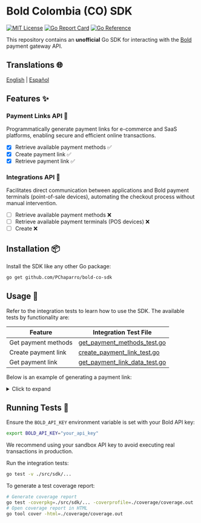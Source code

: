# Bold Colombia (CO) SDK

[![MIT License](https://img.shields.io/badge/License-MIT-green.svg)](https://choosealicense.com/licenses/mit/)
[![Go Report Card](https://goreportcard.com/badge/github.com/PChaparro/bold-co-sdk)](https://goreportcard.com/report/github.com/PChaparro/bold-co-sdk)
[![Go Reference](https://pkg.go.dev/badge/github.com/PChaparro/bold-co-sdk.svg)](https://pkg.go.dev/github.com/PChaparro/bold-co-sdk)

This repository contains an **unofficial** Go SDK for interacting with the [Bold](https://bold.co/) payment gateway API.

## Translations 🌐

[English](README.md) | [Español](docs/i18n/es/README.md)

## Features ✨

### Payment Links API 💸

Programmatically generate payment links for e-commerce and SaaS platforms, enabling secure and efficient online transactions.

- [x] Retrieve available payment methods ✅
- [x] Create payment link ✅
- [x] Retrieve payment link ✅

### Integrations API 🔌

Facilitates direct communication between applications and Bold payment terminals (point-of-sale devices), automating the checkout process without manual intervention.

- [ ] Retrieve available payment methods ❌
- [ ] Retrieve available payment terminals (POS devices) ❌
- [ ] Create ❌

## Installation 📦

Install the SDK like any other Go package:

```bash
go get github.com/PChaparro/bold-co-sdk
```

## Usage 🚀

Refer to the integration tests to learn how to use the SDK. The available tests by functionality are:

| Feature             | Integration Test File                                                  |
| ------------------- | ---------------------------------------------------------------------- |
| Get payment methods | [get_payment_methods_test.go](src/sdk/get_payment_methods_test.go)     |
| Create payment link | [create_payment_link_test.go](src/sdk/create_payment_link_test.go)     |
| Get payment link    | [get_payment_link_data_test.go](src/sdk/get_payment_link_data_test.go) |

Below is an example of generating a payment link:

<details>
<summary>Click to expand</summary>

```go
package main

import (
	"context"
	"fmt"
	"os"
	"time"

	"github.com/PChaparro/bold-co-sdk/src/definitions"
	"github.com/PChaparro/bold-co-sdk/src/sdk"
)

func main() {
	// Load the API key from environment variables
	apiKey := os.Getenv("BOLD_API_KEY")
	if apiKey == "" {
		fmt.Fprintln(os.Stderr, "Missing BOLD_API_KEY environment variable")
		os.Exit(1)
	}

	client := sdk.NewClient(sdk.ClientConfig{
		ApiKey: apiKey,
	})

	// Set the payment link expiration date
	expiration := time.Now().Add(24 * time.Hour).UnixNano()

	// Create the payment link request
	paymentLinkRequest := definitions.CreatePaymentLinkRequest{
		AmountType: definitions.AmountTypeClose,
		Amount: &definitions.Amount{
			Currency: definitions.CurrencyTypeCOP,
			Taxes: []definitions.Tax{
				{
					Type:  definitions.TaxTypeIVA,
					Base:  8403,
					Value: 1597,
				},
			},
			TipAmount:   0,
			TotalAmount: 10000,
		},
		PaymentMethods: []definitions.PaymentMethod{
			definitions.PaymentMethodPse,
		},
		Description:    "Description of product or service",
		PayerEmail:     "johndoe@example.com",
		ImageURL:       "https://robohash.org/sad.png",
		ExpirationDate: expiration,
		CallbackURL:    "https://example.com/callback",
	}

	ctx := context.Background()
	response, err := client.CreatePaymentLink(ctx, paymentLinkRequest)
	if err != nil {
		fmt.Fprintf(os.Stderr, "Error creating payment link: %v\n", err)
		os.Exit(1)
	}

	// Print the payment link
	fmt.Printf("Payment link created successfully: %+v\n", response)
}
```

</details>

## Running Tests 🧪

Ensure the `BOLD_API_KEY` environment variable is set with your Bold API key:

```bash
export BOLD_API_KEY="your_api_key"
```

We recommend using your sandbox API key to avoid executing real transactions in production.

Run the integration tests:

```bash
go test -v ./src/sdk/...
```

To generate a test coverage report:

```bash
# Generate coverage report
go test -coverpkg=./src/sdk/... -coverprofile=./coverage/coverage.out ./src/sdk/...
# Open coverage report in HTML
go tool cover -html=./coverage/coverage.out
```
